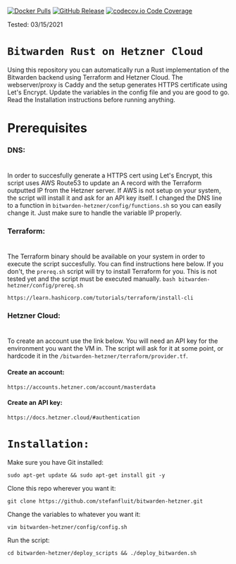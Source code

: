 [![Docker Pulls](https://img.shields.io/docker/pulls/bitwardenrs/server.svg)](https://hub.docker.com/r/bitwardenrs/server)
[![GitHub Release](https://img.shields.io/github/release/dani-garcia/bitwarden_rs.svg)](https://github.com/dani-garcia/bitwarden_rs/releases/latest)
[![codecov.io Code Coverage](https://img.shields.io/codecov/c/github/dwyl/hapi-auth-jwt2.svg?maxAge=2592000)](https://codecov.io/github/dwyl/hapi-auth-jwt2?branch=master)

Tested: 03/15/2021

`Bitwarden Rust on Hetzner Cloud`
==========
Using this repository you can automatically run a Rust implementation of the Bitwarden backend using Terraform and Hetzner Cloud. The webserver/proxy is Caddy and the setup generates HTTPS certificate using Let's Encrypt. Update the variables in the config file and you are good to go. Read the Installation instructions before running anything. 

Prerequisites
===========

### DNS:
#
In order to succesfully generate a HTTPS cert using Let's Encrypt, this script uses AWS Route53 to update an A record with the Terraform outputted IP from the Hetzner server. If AWS is not setup on your system, the script will install it and ask for an API key itself. I changed the DNS line to a function in `bitwarden-hetzner/config/functions.sh` so you can easily change it. Just make sure to handle the variable IP properly.

### Terraform:
#
The Terraform binary should be available on your system in order to execute the script succesfully. You can find instructions here below. If you don't, the `prereq.sh` script will try to install Terraform for you. This is not tested yet and the script must be executed manually. `bash bitwarden-hetzner/config/prereq.sh` 

```
https://learn.hashicorp.com/tutorials/terraform/install-cli
```

### Hetzner Cloud:
# 
To create an account use the link below. You will need an API key for the environment you want the VM in. The script will ask for it at some point, or hardcode it in the `/bitwarden-hetzner/terraform/provider.tf`. 

#### Create an account:
```
https://accounts.hetzner.com/account/masterdata
```
#### Create an API key:
```
https://docs.hetzner.cloud/#authentication
```

`Installation:`
==========
Make sure you have Git installed:
```
sudo apt-get update && sudo apt-get install git -y
```
Clone this repo wherever you want it:
```
git clone https://github.com/stefanfluit/bitwarden-hetzner.git
```
Change the variables to whatever you want it:
```
vim bitwarden-hetzner/config/config.sh
```
Run the script:
```
cd bitwarden-hetzner/deploy_scripts && ./deploy_bitwarden.sh
```